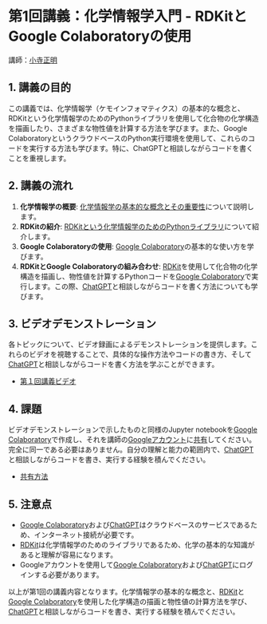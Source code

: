 # 第1回講義：化学情報学入門 - RDKitとGoogle Colaboratoryの使用

講師：[小寺正明](https://scholar.google.com/citations?user=UVyoQ7YAAAAJ&hl=ja)

## 1. 講義の目的

この講義では、化学情報学（ケモインフォマティクス）の基本的な概念と、RDKitという化学情報学のためのPythonライブラリを使用して化合物の化学構造を描画したり、さまざまな物性値を計算する方法を学びます。また、Google ColaboratoryというクラウドベースのPython実行環境を使用して、これらのコードを実行する方法も学びます。特に、ChatGPTと相談しながらコードを書くことを重視します。

## 2. 講義の流れ

1. **化学情報学の概要**: [化学情報学の基本的な概念とその重要性](cheminformatics.md)について説明します。
2. **RDKitの紹介**: [RDKitという化学情報学のためのPythonライブラリ](RDKit.md)について紹介します。
3. **Google Colaboratoryの使用**: [Google Colaboratory](colaboratory.md)の基本的な使い方を学びます。
4. **RDKitとGoogle Colaboratoryの組み合わせ**: [RDKit](RDKit.md)を使用して化合物の化学構造を描画し、物性値を計算するPythonコードを[Google Colaboratory](colaboratory.md)で実行します。この際、[ChatGPT](ChatGPT.md)と相談しながらコードを書く方法についても学びます。

## 3. ビデオデモンストレーション

各トピックについて、ビデオ録画によるデモンストレーションを提供します。これらのビデオを視聴することで、具体的な操作方法やコードの書き方、そして[ChatGPT](ChatGPT.md)と相談しながらコードを書く方法を学ぶことができます。

- [第１回講義ビデオ](https://www.youtube.com/watch?v=m6JCLH9F538)

## 4. 課題

ビデオデモンストレーションで示したものと同様のJupyter notebookを[Google Colaboratory](colaboratory.md)で作成し、それを講師の[Googleアカウント](ikemenmaskot@gmail.com)に[共有](share_colaboratory.md)してください。完全に同一である必要はありません。自分の理解と能力の範囲内で、[ChatGPT](ChatGPT.md)と相談しながらコードを書き、実行する経験を積んでください。

- [共有方法](share_colaboratory.md)

## 5. 注意点

- [Google Colaboratory](colaboratory.md)および[ChatGPT](ChatGPT.md)はクラウドベースのサービスであるため、インターネット接続が必要です。
- [RDKit](RDKit.md)は化学情報学のためのライブラリであるため、化学の基本的な知識があると理解が容易になります。
- Googleアカウントを使用して[Google Colaboratory](colaboratory.md)および[ChatGPT](ChatGPT.md)にログインする必要があります。

以上が第1回の講義内容となります。化学情報学の基本的な概念と、[RDKit](RDKit.md)と[Google Colaboratory](colaboratory.md)を使用した化学構造の描画と物性値の計算方法を学び、[ChatGPT](ChatGPT.md)と相談しながらコードを書き、実行する経験を積んでください。
